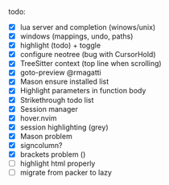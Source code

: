 todo:

- [x] lua server and completion (winows/unix)
- [x] windows (mappings, undo, paths)
- [x] highlight (todo) + toggle
- [x] configure neotree (bug with CursorHold)
- [x] TreeSitter context (top line when scrolling)
- [x] goto-preview @rmagatti
- [x] Mason ensure installed list
- [x] Highlight parameters in function body
- [x] Strikethrough todo list
- [x] Session manager
- [x] hover.nvim
- [x] session highlighting (grey)
- [x] Mason problem
- [x] signcolumn?
- [x] brackets problem (<CR>)
- [ ] highlight html properly
- [ ] migrate from packer to lazy

